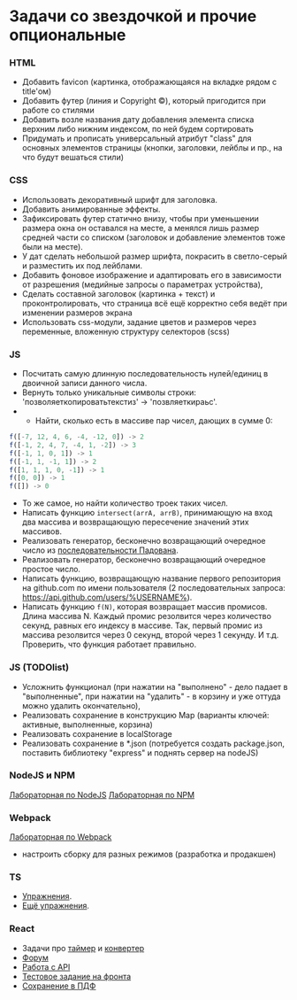 # Задачи со звездочкой и прочие опциональные 

### HTML

* Добавить favicon (картинка, отображающаяся на вкладке рядом с title'ом)
* Добавить футер (линия и Copyright ©), который пригодится при работе со стилями
* Добавить возле названия дату добавления элемента списка верхним либо нижним индексом, по ней будем сортировать
* Придумать и прописать универсальный атрибут "class" для основных элементов страницы (кнопки, заголовки, лейблы и пр., на что будут вешаться стили)

### CSS

* Использовать декоративный шрифт для заголовка.
* Добавить анимированные эффекты.
* Зафиксировать футер статично внизу, чтобы при уменьшении размера окна он оставался на месте, а менялся лишь размер средней части со списком (заголовок и добавление элементов тоже были на месте).
* У дат сделать небольшой размер шрифта, покрасить в светло-серый и разместить их под лейблами.
* Добавить фоновое изображение и адаптировать его в зависимости от разрешения (медийные запросы о параметрах устройства),
* Сделать составной заголовок (картинка + текст) и проконтролировать, что страница всё ещё корректно себя ведёт при изменении размеров экрана
* Использовать css-модули, задание цветов и размеров через переменные, вложенную структуру селекторов (scss)

### JS

* Посчитать самую длинную последовательность нулей/единиц в двоичной записи данного числа.
* Вернуть только уникальные символы строки: 'позволяеткопироватьтекстиз' -> 'позвляеткираьс'.
* * Найти, сколько есть в массиве пар чисел, дающих в сумме 0:
```js
f([-7, 12, 4, 6, -4, -12, 0]) -> 2 
f([-1, 2, 4, 7, -4, 1, -2]) -> 3
f([-1, 1, 0, 1]) -> 1
f([-1, 1, -1, 1]) -> 2
f([1, 1, 1, 0, -1]) -> 1
f([0, 0]) -> 1 
f([]) -> 0 
```
* То же самое, но найти количество троек таких чисел.
* Написать функцию `intersect(arrA, arrB)`, принимающую на вход два массива и возвращающую пересечение значений этих массивов.
* Реализовать генератор, бесконечно возвращающий очередное число из
  [последовательности Падована](https://ru.wikipedia.org/wiki/%D0%9F%D0%BE%D1%81%D0%BB%D0%B5%D0%B4%D0%BE%D0%B2%D0%B0%D1%82%D0%B5%D0%BB%D1%8C%D0%BD%D0%BE%D1%81%D1%82%D1%8C_%D0%9F%D0%B0%D0%B4%D0%BE%D0%B2%D0%B0%D0%BD%D0%B0).
* Реализовать генератор, бесконечно возвращающий очередное простое число.
* Написать функцию, возвращающую название первого репозитория на github.com по имени пользователя
  (2 последовательных запроса: https://api.github.com/users/%USERNAME%).
* Написать функцию `f(N)`, которая возвращает массив промисов. Длина массива N.
   Каждый промис резолвится через количество секунд, равных его индексу в массиве.
   Так, первый промис из массива резолвится через 0 секунд, второй через 1 секунду. И т.д.
   Проверить, что функция работает правильно.

### JS (TODOlist)

* Усложнить функционал (при нажатии на "выполнено" - дело падает в "выполненные", при нажатии на "удалить" - в корзину и уже оттуда можно удалить окончательно), 
* Реализовать сохранение в конструкцию Map (варианты ключей: активные, выполненные, корзина)
* Реализовать сохранение в localStorage
* Реализовать сохранение в *.json (потребуется создать package.json, поставить библиотеку "express" и поднять сервер на nodeJS)

### NodeJS и NPM

[Лабораторная по NodeJS](lab_7_nodejs.md)
[Лабораторная по NPM](lab_7_npm.md)

### Webpack

[Лабораторная по Webpack](lab_7_webpack.md)

* настроить сборку для разных режимов (разработка и продакшен)

### TS

* [Упражнения](https://typescript-exercises.github.io/#exercise=1&file=%2Findex.ts).
* [Ещё упражнения](https://exercism.org/tracks/typescript/exercises).

### React

* Задачи про [таймер](lab_timer.md) и [конвертер](lab_convert.md)
* [Форум](https://github.com/dmitryweiner/web-lectures/blob/main/laba.md)
* [Работа с API](adv_api.md)
* [Тестовое задание на фронта](adv_test.md)
* [Сохранение в ПДФ](adv_pdf.md)

